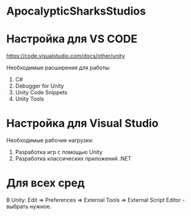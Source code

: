 # ApocalypticSharksStudios
# Настройка для VS CODE
https://code.visualstudio.com/docs/other/unity

Необходимые расширения для работы:
1) C# 
2) Debugger for Unity
3) Unity Code Snippets
4) Unity Tools

# Настройка для Visual Studio

Необходимые рабочие нагрузки:
1) Разработка игр с помощью Unity
2) Разработка классических приложений .NET

# Для всех сред

В Unity: Edit => Preferences => External Tools => External Script Editor - выбрать нужное.
